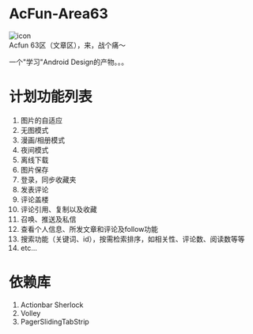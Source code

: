 AcFun-Area63
============
![icon](https://raw.github.com/yrom/AcFun-Area63/master/res/drawable-xxhdpi/ic_launcher.png)  
Acfun 63区（文章区），来，战个痛～

一个"学习"Android Design的产物。。。

计划功能列表
============
1. 图片的自适应  
2. 无图模式  
3. 漫画/相册模式  
4. 夜间模式  
5. 离线下载  
6. 图片保存  
7. 登录，同步收藏夹  
8. 发表评论  
9. 评论盖楼  
10. 评论引用、复制以及收藏  
11. 召唤、推送及私信  
12. 查看个人信息、所发文章和评论及follow功能  
13. 搜索功能（关键词、id），按需检索排序，如相关性、评论数、阅读数等等
14. etc... 

依赖库
===========
1. Actionbar Sherlock
2. Volley
3. PagerSlidingTabStrip
